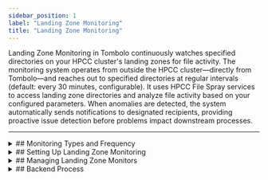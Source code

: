 ```yaml
---
sidebar_position: 1
label: "Landing Zone Monitoring"
title: "Landing Zone Monitoring"
---
```


Landing Zone Monitoring in Tombolo continuously watches specified directories on your HPCC cluster's landing zones for file activity. The monitoring system operates from outside the HPCC cluster—directly from Tombolo—and reaches out to specified directories at regular intervals (default: every 30 minutes, configurable). It uses HPCC File Spray services to access landing zone directories and analyze file activity based on your configured parameters. When anomalies are detected, the system automatically sends notifications to designated recipients, providing proactive issue detection before problems impact downstream processes.

---

<div class="custom_details_component">
<details class="env_config-details">
<summary>
## Monitoring Types and Frequency
</summary>

Tombolo supports three types of landing zone monitoring:

- **File Movement Monitoring**: Tracks files as they move through the landing zone, alerting when files exceed expected processing times.
- **File Count Monitoring**: Monitors the number of files in specified directories over time, alerting when file counts exceed expected thresholds.
- **Space Usage Monitoring**: Tracks storage space utilization in landing zone directories, alerting when storage usage exceeds configured limits.

</details>
</div>

<div class="custom_details_component">
<details class="env_config-details">
<summary>
## Setting Up Landing Zone Monitoring
</summary>

To set up landing zone monitoring in Tombolo, follow these steps. After creating the monitoring, it must be approved and activated for the monitoring to take effect.

1. Access the **Monitoring** menu from the left navigation bar and select **Landing Zone Monitoring**.
2. This will navigate you to the Landing Zone Monitoring page.
3. On the top-right corner, click the **LZ Monitoring Actions** button and select **Add LZ Monitoring**.
4. A modal with multiple tabs will appear. Complete the required details in each tab. Alternatively, you can duplicate an existing monitor by clicking 'More' under the Actions menu in the Landing Zone Monitoring table.

### **Tab 1: Basic Information**

This tab collects essential details about the landing zone monitoring setup:

1. **Monitoring Name**: A unique, descriptive name for your monitor.
2. **Description**: Detailed description of what this monitor does and its purpose.
3. **Domain**: Select the business domain this monitor belongs to (ASR integration).
4. **Product Category**: Choose the relevant product category (ASR integration).
5. **Severity**: Set the criticality level (ASR integration).

### **Tab 2: Monitoring Details**

This tab defines the technical parameters for monitoring:

1. **Monitoring Type**: File Movement, File Count, or Space Usage.
2. **Cluster**: Choose the HPCC cluster to monitor.
3. **Dropzone**: Select the landing zone from the dropdown (populated based on cluster selection).
4. **Machine**: Choose the specific machine/server within the dropzone.
5. **Directory**: Navigate to the directory you want to monitor using the directory browser.

**Monitoring type-specific fields:**

- **File Movement:**
  - **Threshold (in minutes):** Maximum time a file should remain in the directory before alerting.
  - **Maximum Depth:** Number of subdirectory levels to monitor (0 for all directories).
  - **File Name:** Use [wildcards](/docs/User-Guides/Wildcards) to match files (e.g., `data_*.csv`, `report_??_*.txt`).
- **File Count:**
  - **Minimum File Count:** Minimum number of files allowed in the directory before alerting.
  - **Maximum File Count:** Maximum number of files allowed in the directory before alerting.
- **Space Usage:**
  - **Minimum Threshold (in MB/GB/TB/PB):** Minimum storage space allowed in the directory before alerting.
  - **Maximum Threshold (in MB/GB/TB/PB):** Maximum storage space allowed in the directory before alerting.

### **Tab 3: Notification**

This tab configures how and when notifications are sent:

1. **Primary Contact(s):** Main recipients who will receive all alerts (required).
2. **Secondary Contact(s):** Additional recipients for alerts (optional, available only if ASR integration is on).
3. **Notify Contact(s):** Recipients for informational notifications (optional, available only if ASR integration is on).

Once saved, the monitor will be created with **Pending** approval status. All monitors require approval before they can be activated. When approved by authorized personnel, the monitor can be set to run by clicking the power button to activate monitoring.

</details>
</div>

<div class="custom_details_component">
<details class="env_config-details">
<summary>
## Managing Landing Zone Monitors
</summary>

Once monitors are created, various actions are available to manage them:

**Individual Monitor Actions:**

- **View:** View detailed configuration and status of a monitor.
- **Edit:** Modify monitor settings (requires re-approval after editing).
- **Approve/Reject:** Authorized personnel can approve or reject pending monitors.
- **Pause/Start:** Toggle monitor active status using the power button.
- **Duplicate:** Create a copy of an existing monitor with similar settings.
- **Delete:** Remove a monitor from the system.

**Bulk Actions:**

- **Bulk Edit:** Modify multiple monitors simultaneously.
- **Bulk Delete:** Remove multiple monitors at once.
- **Bulk Approve/Reject:** Approve or reject multiple pending monitors together.

These actions help streamline monitor management, especially when dealing with multiple monitors across different environments.

</details>
</div>

<div class="custom_details_component">
<details class="env_config-details">
<summary>
## Backend Process
</summary>

Once a monitor is approved and activated, the backend monitoring system automatically picks it up and begins the monitoring process:

1. **Job Scheduling:** The monitoring job is scheduled to run at regular intervals (default: every 30 minutes).
2. **Directory Access:** The system connects to the specified cluster and accesses the designated landing zone directory.
3. **File Analysis:** Files in the directory are analyzed based on your configured parameters:
   - File name pattern matching using [wildcards](/docs/User-Guides/Wildcards).
   - File timestamps to track how long files have been present.
   - File movement tracking between monitoring cycles.
4. **Threshold Evaluation:** The system compares actual file behavior against your configured thresholds.
5. **Alert Generation:** When anomalies are detected, notifications are automatically generated and sent.

Each monitoring cycle performs the following actions: establish connection to the HPCC cluster using File Spray services, retrieve current list of files in the monitored directory (and subdirectories if configured), filter files based on the specified file name patterns, calculate how long each matching file has been in the directory, compare file ages against the configured threshold, and send alerts for files that exceed the threshold or match alert conditions.

The system detects and alerts on stuck files that remain in the directory longer than the specified threshold, new file detection when new files matching your pattern arrive (if configured), file size issues that fall outside expected size ranges (if configured), and processing delays when files haven't moved within expected timeframes.

When anomalies are detected, alerts are sent immediately when thresholds are breached with detailed information including file name and location, how long the file has been present, expected vs. actual processing time, and cluster and directory information. Notifications are sent via email and escalated to all configured contact groups based on severity.

</details>
</div>
